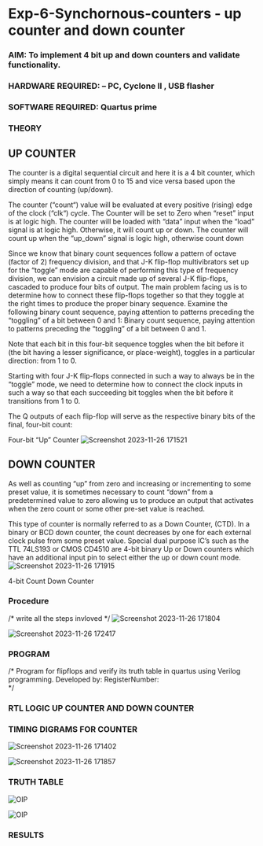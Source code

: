 # Exp-6-Synchornous-counters - up counter and down counter 
### AIM: To implement 4 bit up and down counters and validate  functionality.
### HARDWARE REQUIRED:  – PC, Cyclone II , USB flasher
### SOFTWARE REQUIRED:   Quartus prime
### THEORY 

## UP COUNTER 
The counter is a digital sequential circuit and here it is a 4 bit counter, which simply means it can count from 0 to 15 and vice versa based upon the direction of counting (up/down). 

The counter (“count“) value will be evaluated at every positive (rising) edge of the clock (“clk“) cycle.
The Counter will be set to Zero when “reset” input is at logic high.
The counter will be loaded with “data” input when the “load” signal is at logic high. Otherwise, it will count up or down.
The counter will count up when the “up_down” signal is logic high, otherwise count down

Since we know that binary count sequences follow a pattern of octave (factor of 2) frequency division, and that J-K flip-flop multivibrators set up for the “toggle” mode are capable of performing this type of frequency division, we can envision a circuit made up of several J-K flip-flops, cascaded to produce four bits of output.
The main problem facing us is to determine how to connect these flip-flops together so that they toggle at the right times to produce the proper binary sequence.
Examine the following binary count sequence, paying attention to patterns preceding the “toggling” of a bit between 0 and 1:
Binary count sequence, paying attention to patterns preceding the “toggling” of a bit between 0 and 1.

Note that each bit in this four-bit sequence toggles when the bit before it (the bit having a lesser significance, or place-weight), toggles in a particular direction: from 1 to 0.



 
 

Starting with four J-K flip-flops connected in such a way to always be in the “toggle” mode, we need to determine how to connect the clock inputs in such a way so that each succeeding bit toggles when the bit before it transitions from 1 to 0.

The Q outputs of each flip-flop will serve as the respective binary bits of the final, four-bit count:

 
 

Four-bit “Up” Counter
![Screenshot 2023-11-26 171521](https://github.com/MabbuAdarsh/Exp-7-Synchornous-counters-/assets/149365583/e5c7d2a0-1cf2-4c05-9ba0-0910d3fbd705)



## DOWN COUNTER 

As well as counting “up” from zero and increasing or incrementing to some preset value, it is sometimes necessary to count “down” from a predetermined value to zero allowing us to produce an output that activates when the zero count or some other pre-set value is reached.

This type of counter is normally referred to as a Down Counter, (CTD). In a binary or BCD down counter, the count decreases by one for each external clock pulse from some preset value. Special dual purpose IC’s such as the TTL 74LS193 or CMOS CD4510 are 4-bit binary Up or Down counters which have an additional input pin to select either the up or down count mode.
![Screenshot 2023-11-26 171915](https://github.com/MabbuAdarsh/Exp-7-Synchornous-counters-/assets/149365583/f4dc52ee-11e2-453a-b6d3-2da51f179c13)


4-bit Count Down Counter
### Procedure
/* write all the steps invloved */
![Screenshot 2023-11-26 171804](https://github.com/MabbuAdarsh/Exp-7-Synchornous-counters-/assets/149365583/5784dd8a-c6ba-499d-9b74-b87e7b56db66)

![Screenshot 2023-11-26 172417](https://github.com/MabbuAdarsh/Exp-7-Synchornous-counters-/assets/149365583/d2fdf318-29b6-4d2c-83d8-461447188958)



### PROGRAM 
/*
Program for flipflops  and verify its truth table in quartus using Verilog programming.
Developed by: 
RegisterNumber:  
*/






### RTL LOGIC UP COUNTER AND DOWN COUNTER  









### TIMING DIGRAMS FOR COUNTER  

![Screenshot 2023-11-26 171402](https://github.com/MabbuAdarsh/Exp-7-Synchornous-counters-/assets/149365583/49c942c9-83d7-4aff-b98b-bcb23d0a724c)

![Screenshot 2023-11-26 171857](https://github.com/MabbuAdarsh/Exp-7-Synchornous-counters-/assets/149365583/39c86d7f-eecf-4e79-97a9-badddcf031e5)



### TRUTH TABLE 

![OIP](https://github.com/MabbuAdarsh/Exp-7-Synchornous-counters-/assets/149365583/78b7879c-0af1-415b-9bbe-5e1983527f98)



![OIP](https://github.com/MabbuAdarsh/Exp-7-Synchornous-counters-/assets/149365583/78b7879c-0af1-415b-9bbe-5e1983527f98)


### RESULTS 
